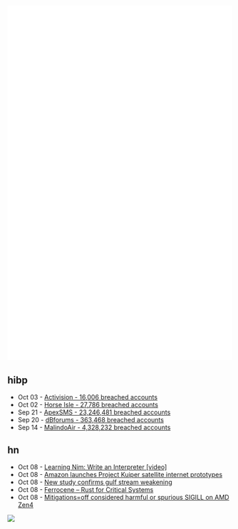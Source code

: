 ![Metrics](https://raw.githubusercontent.com/phixion/phixion/master/metrics.svg)

## hibp

<!--
for https://github.com/phixion/phixion/blob/main/.github/workflows/feeds.yml
-->
<!--START_SECTION:haveibeenpwnd-->
- Oct 03 - [Activision - 16,006 breached accounts](https://haveibeenpwned.com/PwnedWebsites#Activision)
- Oct 02 - [Horse Isle - 27,786 breached accounts](https://haveibeenpwned.com/PwnedWebsites#HorseIsle)
- Sep 21 - [ApexSMS - 23,246,481 breached accounts](https://haveibeenpwned.com/PwnedWebsites#ApexSMS)
- Sep 20 - [dBforums - 363,468 breached accounts](https://haveibeenpwned.com/PwnedWebsites#dBforums)
- Sep 14 - [MalindoAir - 4,328,232 breached accounts](https://haveibeenpwned.com/PwnedWebsites#MalindoAir)
<!--END_SECTION:haveibeenpwnd-->

## hn

<!--
for https://github.com/phixion/phixion/blob/main/.github/workflows/feeds.yml
-->
<!--START_SECTION:hn-->
- Oct 08 - [Learning Nim: Write an Interpreter [video]](https://www.youtube.com/watch?v=48CsjEFzyXQ)
- Oct 08 - [Amazon launches Project Kuiper satellite internet prototypes](https://www.cnbc.com/2023/10/06/amazon-launch-project-kuiper-satellite-internet-prototypes.html)
- Oct 08 - [New study confirms gulf stream weakening](https://phys.org/news/2023-09-definitively-gulf-stream-weakening.html)
- Oct 08 - [Ferrocene – Rust for Critical Systems](https://ferrous-systems.com/ferrocene/)
- Oct 08 - [Mitigations=off considered harmful or spurious SIGILL on AMD Zen4](https://forum.level1techs.com/t/mitigations-off-considered-harmful-or-spurious-sigill-on-amd-zen4/202049)
<!--END_SECTION:hn-->

<!--
for https://yhype.me
-->
![](https://hit.yhype.me/github/profile?user_id=13013670)
